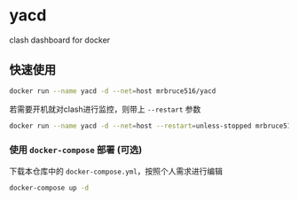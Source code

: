 # yacd
clash dashboard for docker

## 快速使用
```bash
docker run --name yacd -d --net=host mrbruce516/yacd
```
若需要开机就对clash进行监控，则带上 `--restart` 参数
```bash
docker run --name yacd -d --net=host --restart=unless-stopped mrbruce516/yacd
```
### 使用 `docker-compose` 部署 (可选)  
下载本仓库中的 `docker-compose.yml`，按照个人需求进行编辑
```bash
docker-compose up -d
```
